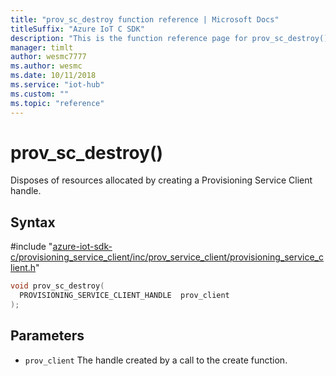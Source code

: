 ```yaml
---                             
title: "prov_sc_destroy function reference | Microsoft Docs" 
titleSuffix: "Azure IoT C SDK"            
description: "This is the function reference page for prov_sc_destroy() in the Azure IoT C SDK. This SDK is used with the Azure IoT Hub and Azure IoT Hub Device Provisioning Service"            
manager: timlt                 
author: wesmc7777              
ms.author: wesmc               
ms.date: 10/11/2018                    
ms.service: "iot-hub"             
ms.custom: ""                
ms.topic: "reference"        
---                            
```


# prov_sc_destroy()

Disposes of resources allocated by creating a Provisioning Service Client handle.

## Syntax

\#include "[azure-iot-sdk-c/provisioning_service_client/inc/prov_service_client/provisioning_service_client.h](../provisioning-service-client-h.md)"  
```C
void prov_sc_destroy(
  PROVISIONING_SERVICE_CLIENT_HANDLE  prov_client
);
```

## Parameters
* `prov_client` The handle created by a call to the create function.

